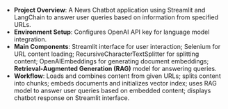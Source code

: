 - **Project Overview**: A News Chatbot application using Streamlit and LangChain to answer user queries based on information from specified URLs.
- **Environment Setup**: Configures OpenAI API key for language model integration.
- **Main Components**: Streamlit interface for user interaction; Selenium for URL content loading; RecursiveCharacterTextSplitter for splitting content; OpenAIEmbeddings for generating document embeddings; **Retrieval-Augmented Generation (RAG)** model for answering queries.
- **Workflow**: Loads and combines content from given URLs; splits content into chunks; embeds documents and initializes vector index; uses RAG model to answer user queries based on embedded content; displays chatbot response on Streamlit interface.
